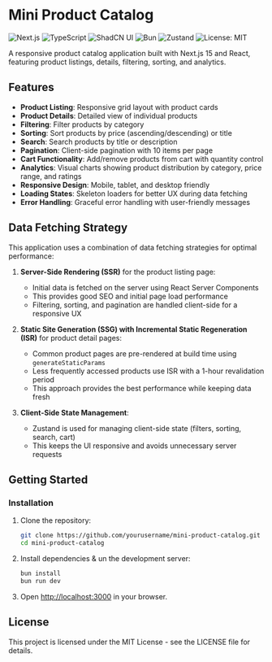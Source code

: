 # Mini Product Catalog

![Next.js](https://img.shields.io/badge/Next.js-15-black?logo=next.js&style=for-the-badge)
![TypeScript](https://img.shields.io/badge/TypeScript-5-blue?logo=typescript&style=for-the-badge)
![ShadCN UI](https://img.shields.io/badge/ShadCN_UI-%F0%9F%92%96-purple?style=for-the-badge)
![Bun](https://img.shields.io/badge/Bun-%F0%9F%A5%9C-lightblue?style=for-the-badge)
![Zustand](https://img.shields.io/badge/Zustand-State_Management-orange?style=for-the-badge)
![License: MIT](https://img.shields.io/badge/License-MIT-yellow.svg?style=for-the-badge)

A responsive product catalog application built with Next.js 15 and React, featuring product listings, details, filtering, sorting, and analytics.

## Features

- **Product Listing**: Responsive grid layout with product cards
- **Product Details**: Detailed view of individual products
- **Filtering**: Filter products by category
- **Sorting**: Sort products by price (ascending/descending) or title
- **Search**: Search products by title or description
- **Pagination**: Client-side pagination with 10 items per page
- **Cart Functionality**: Add/remove products from cart with quantity control
- **Analytics**: Visual charts showing product distribution by category, price range, and ratings
- **Responsive Design**: Mobile, tablet, and desktop friendly
- **Loading States**: Skeleton loaders for better UX during data fetching
- **Error Handling**: Graceful error handling with user-friendly messages

## Data Fetching Strategy

This application uses a combination of data fetching strategies for optimal performance:

1. **Server-Side Rendering (SSR)** for the product listing page:

   - Initial data is fetched on the server using React Server Components
   - This provides good SEO and initial page load performance
   - Filtering, sorting, and pagination are handled client-side for a responsive UX

2. **Static Site Generation (SSG) with Incremental Static Regeneration (ISR)** for product detail pages:

   - Common product pages are pre-rendered at build time using `generateStaticParams`
   - Less frequently accessed products use ISR with a 1-hour revalidation period
   - This approach provides the best performance while keeping data fresh

3. **Client-Side State Management**:
   - Zustand is used for managing client-side state (filters, sorting, search, cart)
   - This keeps the UI responsive and avoids unnecessary server requests

## Getting Started

### Installation

1. Clone the repository:

   ```bash
   git clone https://github.com/yourusername/mini-product-catalog.git
   cd mini-product-catalog
   ```

2. Install dependencies & un the development server:

   ```bash
   bun install
   bun run dev
   ```

3. Open [http://localhost:3000](http://localhost:3000) in your browser.

## License

This project is licensed under the MIT License - see the LICENSE file for details.
